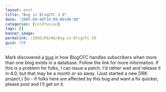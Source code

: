 ```yaml
---
layout: post
title: "Bug in BlogCFC 3.9"
date: "2005-09-08T16:09:00+06:00"
categories: [coldfusion]
tags: []
banner_image: 
permalink: /2005/09/08/Bug-in-BlogCFC-39
guid: 759
---
```


Mark discovered a <a href="http://ray.camdenfamily.com/forums/messages.cfm?threadid=373AE0C6-A2B9-BFA4-29487224203D0E97#top">bug</a> in how BlogCFC handles subscribers when more than one blog exists in a database. Follow the link for more information. If this is a problem for folks, I can issue a patch. I'd rather wait and release it in 4.0, but that may be a month or so away. (Just started a new DRK project.) So - if folks here are affected by this bug and want a fix quicker, please post and I'll get on it.